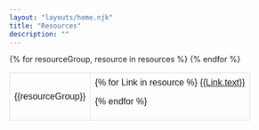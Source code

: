 ```yaml
---
layout: "layouts/home.njk"
title: "Resources"
description: ""
---
```


<style>
table {
  font-family: arial, sans-serif;
  border-collapse: collapse;
  width: 100%;
}

td, th {
  border: 1px solid #dddddd;
  text-align: left;
  padding: 8px;
}

tr:nth-child(even) {
  background-color: #dddddd;
}
</style>

<table>
<tbody>
{% for resourceGroup, resource in resources %}
  <tr>

  <td>{{resourceGroup}}</td>
  <td>
{% for Link in resource %}
<a href="{{Link.link}}">{{Link.text}}</a><br/>

{% endfor %}
</td>
</tr>
{% endfor %}
</tbody>
</table>

